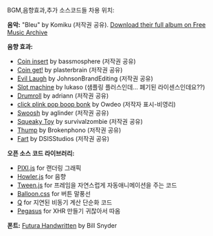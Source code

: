 BGM,음향효과,추가 소스코드들 차용 위치:

**음악:** "Bleu" by Komiku (저작권 공유). [Download their full album on Free Music Archive](http://freemusicarchive.org/music/Komiku/Its_time_for_adventure_/)

**음향 효과:**

* [Coin insert](https://freesound.org/people/bassmosphere/sounds/384700/) by bassmosphere (저작권 공유)
* [Coin get!](https://freesound.org/people/plasterbrain/sounds/242857/) by plasterbrain (저작권 공유)
* [Evil Laugh](https://freesound.org/people/JohnsonBrandEditing/sounds/173933/) by JohnsonBrandEditing (저작권 공유)
* [Slot machine](https://freesound.org/people/lukaso/sounds/69689/) by lukaso (샘플링 플러스인데... 폐기된 라이센스인데요??)
* [Drumroll](https://freesound.org/people/adriann/sounds/191718/) by adriann (저작권 공유)
* [click plink pop boop bonk](https://freesound.org/people/Owdeo/sounds/116653/) by Owdeo (저작자 표시-비영리)
* [Swoosh](https://freesound.org/people/aglinder/sounds/264468/) by aglinder (저작권 공유)
* [Squeaky Toy](https://freesound.org/people/survivalzombie/sounds/240015/) by survivalzombie (저작권 공유)
* [Thump](https://freesound.org/people/Brokenphono/sounds/344149/) by Brokenphono (저작권 공유)
* [Fart](https://freesound.org/people/DSISStudios/sounds/241000/) by DSISStudios (저작권 공유)

**오픈 소스 코드 라이브러리:**

* [PIXI.js](http://www.pixijs.com/) for 랜더링 그래픽
* [Howler.js](https://howlerjs.com/) for 음향
* [Tween.js](http://www.createjs.com/tweenjs) for 프레임을 자연스럽게 자동애니메이션을 주는 코드
* [Balloon.css](https://kazzkiq.github.io/balloon.css/) for 버튼 말풍선
* [Q](https://github.com/kriskowal/q/) for 지연된 비동기 계산 단순화 코드
* [Pegasus](https://github.com/typicode/pegasus) for XHR 만들기 귀찮아서 따옴

**폰트:** [Futura Handwritten](http://www.dafont.com/futurahandwritten.font) by Bill Snyder
